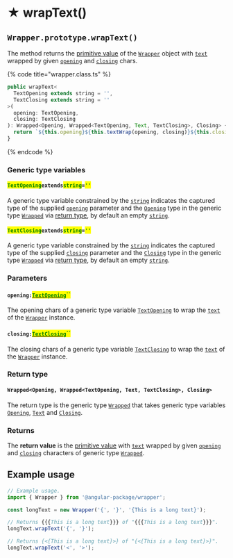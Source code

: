 # ★ wrapText()

## `Wrapper.prototype.wrapText()`

The method returns the [primitive value](../../wrap/methods/valueof.md) of the [`Wrapper`](broken-reference) object with [`text`](../../wrap/accessors/get-text.md) wrapped by given [`opening`](wraptext.md#opening-textopening) and [`closing`](wraptext.md#closing-textclosing) chars.

{% code title="wrapper.class.ts" %}
```typescript
public wrapText<
  TextOpening extends string = '',
  TextClosing extends string = ''
>(
  opening: TextOpening,
  closing: TextClosing
): Wrapped<Opening, Wrapped<TextOpening, Text, TextClosing>, Closing> {
  return `${this.opening}${this.textWrap(opening, closing)}${this.closing}`;
}
```
{% endcode %}

### Generic type variables

#### <mark style="color:green;">`TextOpening`</mark>`extends`<mark style="color:green;">`string`</mark>`=`<mark style="color:green;">`''`</mark>

A generic type variable constrained by the [`string`](https://www.typescriptlang.org/docs/handbook/basic-types.html#string) indicates the captured type of the supplied [`opening`](wraptext.md#opening-textopening) parameter and the [`Opening`](../../type/wrapped.md#openingextendsstring) type in the generic type [`Wrapped`](../../type/wrapped.md) via [return type](wraptext.md#return-type), by default an empty [`string`](https://www.typescriptlang.org/docs/handbook/basic-types.html#string).

#### <mark style="color:green;">`TextClosing`</mark>`extends`<mark style="color:green;">`string`</mark>`=`<mark style="color:green;">`''`</mark>

A generic type variable constrained by the [`string`](https://www.typescriptlang.org/docs/handbook/basic-types.html#string) indicates the captured type of the supplied [`closing`](wraptext.md#closing-textclosing) parameter and the [`Closing`](../../type/wrapped.md#closingextendsstring) type in the generic type [`Wrapped`](../../type/wrapped.md) via [return type](wraptext.md#return-type), by default an empty [`string`](https://www.typescriptlang.org/docs/handbook/basic-types.html#string).

### Parameters

#### `opening:`[<mark style="color:green;">`TextOpening`</mark>](wraptext.md#textopeningextendsstring)<mark style="color:green;">``</mark>

The opening chars of a generic type variable [`TextOpening`](wraptext.md#textopeningextendsstring) to wrap the [`text`](../../wrap/accessors/get-text.md) of the [`Wrapper`](broken-reference) instance.

#### `closing:`[<mark style="color:green;">`TextClosing`</mark>](wraptext.md#textclosingextendsstring)<mark style="color:green;">``</mark>

The closing chars of a generic type variable [`TextClosing`](wraptext.md#textclosingextendsstring) to wrap the [`text`](../../wrap/accessors/get-text.md) of the [`Wrapper`](broken-reference) instance.

### Return type

#### `Wrapped<Opening, Wrapped<TextOpening, Text, TextClosing>, Closing>`

The return type is the generic type [`Wrapped`](../../type/wrapped.md) that takes generic type variables [`Opening`](../../type/wrapped.md#openingextendsstring), [`Text`](../../type/wrapped.md#textextendsstring) and [`Closing`](../../type/wrapped.md#closingextendsstring).

### Returns

The **return value** is the [primitive value](../../wrap/methods/valueof.md) with [`text`](../../wrap/accessors/get-text.md) wrapped by given [`opening`](wraptext.md#opening-textopening) and [`closing`](wraptext.md#closing-textclosing) characters of generic type [`Wrapped`](../../type/wrapped.md).

## Example usage

```typescript
// Example usage.
import { Wrapper } from '@angular-package/wrapper';

const longText = new Wrapper('{', '}', '{This is a long text}');

// Returns {{{This is a long text}}} of "{{{This is a long text}}}".
longText.wrapText('{', '}');

// Returns {<{This is a long text}>} of "{<{This is a long text}>}".
longText.wrapText('<', '>');
```
